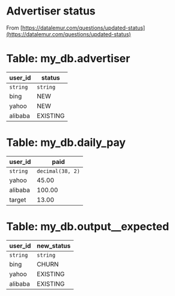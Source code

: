 # Advertiser status

From [https://datalemur.com/questions/updated-status](https://datalemur.com/questions/updated-status)

# Table: my_db.advertiser

| user_id | status   |
| ------- | -------- |
|`string` |`string`  |
| bing    | NEW      |
| yahoo   | NEW      |
| alibaba | EXISTING |

# Table: my_db.daily_pay

| user_id | paid           |
| ------- | -------------- |
|`string` |`decimal(38, 2)`|
| yahoo   | 45.00          |
| alibaba | 100.00         |
| target  | 13.00          |

# Table: my_db.output__expected

| user_id | new_status |
| ------- | ---------- |
|`string` |`string`    |
| bing    | CHURN      |
| yahoo   | EXISTING   |
| alibaba | EXISTING   |
